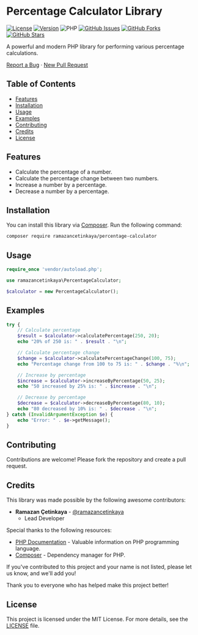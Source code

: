 # Percentage Calculator Library

[![License](https://img.shields.io/badge/license-MIT-blue.svg)](LICENSE)
[![Version](https://img.shields.io/badge/version-1.0.0-green.svg)](https://github.com/ramazancetinkaya/percentage-calculator)
![PHP](https://img.shields.io/badge/php-%3E%3D%208.0-8892BF.svg)
[![GitHub Issues](https://img.shields.io/github/issues/ramazancetinkaya/percentage-calculator.svg)](https://github.com/ramazancetinkaya/percentage-calculator/issues)
[![GitHub Forks](https://img.shields.io/github/forks/ramazancetinkaya/percentage-calculator.svg)](https://github.com/ramazancetinkaya/percentage-calculator/network)
[![GitHub Stars](https://img.shields.io/github/stars/ramazancetinkaya/percentage-calculator.svg)](https://github.com/ramazancetinkaya/percentage-calculator/stargazers)

A powerful and modern PHP library for performing various percentage calculations.

<a href="https://github.com/ramazancetinkaya/percentage-calculator/issues">Report a Bug</a>
·
<a href="https://github.com/ramazancetinkaya/percentage-calculator/pulls">New Pull Request</a>

## Table of Contents

- [Features](#features)
- [Installation](#installation)
- [Usage](#usage)
- [Examples](#examples)
- [Contributing](#contributing)
- [Credits](#credits)
- [License](#license)

## Features

- Calculate the percentage of a number.
- Calculate the percentage change between two numbers.
- Increase a number by a percentage.
- Decrease a number by a percentage.

## Installation

You can install this library via [Composer](https://getcomposer.org/). Run the following command:

```bash
composer require ramazancetinkaya/percentage-calculator
```

## Usage

```php
require_once 'vendor/autoload.php';

use ramazancetinkaya\PercentageCalculator;

$calculator = new PercentageCalculator();
```

## Examples

```php
try {
    // Calculate percentage
    $result = $calculator->calculatePercentage(250, 20);
    echo "20% of 250 is: " . $result . "\n";

    // Calculate percentage change
    $change = $calculator->calculatePercentageChange(100, 75);
    echo "Percentage change from 100 to 75 is: " . $change . "%\n";

    // Increase by percentage
    $increase = $calculator->increaseByPercentage(50, 25);
    echo "50 increased by 25% is: " . $increase . "\n";

    // Decrease by percentage
    $decrease = $calculator->decreaseByPercentage(80, 10);
    echo "80 decreased by 10% is: " . $decrease . "\n";
} catch (InvalidArgumentException $e) {
    echo "Error: " . $e->getMessage();
}
```

## Contributing

Contributions are welcome! Please fork the repository and create a pull request.

## Credits

This library was made possible by the following awesome contributors:

- **Ramazan Çetinkaya** - [@ramazancetinkaya](https://github.com/ramazancetinkaya)
  - Lead Developer

Special thanks to the following resources:

- [PHP Documentation](https://www.php.net/docs.php) - Valuable information on PHP programming language.
- [Composer](https://getcomposer.org/) - Dependency manager for PHP.

If you've contributed to this project and your name is not listed, please let us know, and we'll add you!

Thank you to everyone who has helped make this project better!

## License

This project is licensed under the MIT License. For more details, see the [LICENSE](LICENSE) file.
